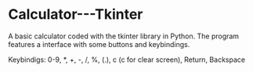 # Calculator---Tkinter

A basic calculator coded with the tkinter library in Python. The program features a interface with some buttons and keybindings.

Keybindigs:
0-9, *, +, -, /, %, (.), c (c for clear screen), Return, Backspace

